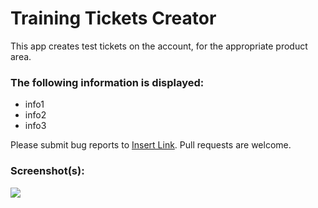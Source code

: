 # Training Tickets Creator

This app creates test tickets on the account, for the appropriate product area.

### The following information is displayed:

* info1
* info2
* info3

Please submit bug reports to [Insert Link](https://github.com/pchhetri/Training-Tickets/issues). Pull requests are welcome.

### Screenshot(s):
![](http://cl.ly/image/0y3e1R1t2G00/Image%202014-12-01%20at%205.34.35%20PM.png)